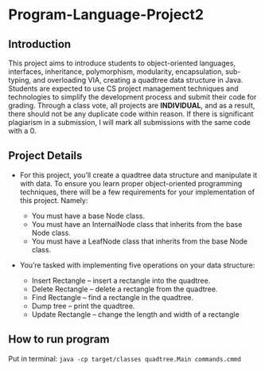 # Program-Language-Project2


## Introduction
This project aims to introduce students to object-oriented languages, interfaces, inheritance, polymorphism, modularity, encapsulation, sub-typing, and overloading VIA, creating a quadtree data structure in Java. Students are expected to use CS project management techniques and technologies to simplify the development process and submit their code for grading. Through a class vote, all projects are **INDIVIDUAL**, and as a result, there should not be any duplicate code within reason. If there is significant plagiarism in a submission, I will mark all submissions with the same code with a 0.

## Project Details
- For this project, you’ll create a quadtree data structure and manipulate it with data. To ensure you learn proper object-oriented programming techniques, there will be a few requirements for your implementation of this project. Namely:

    - You must have a base Node class.<br>
    - You must have an InternalNode class that inherits from the base Node class.<br>
    - You must have a LeafNode class that inherits from the base Node class.<br>

- You’re tasked with implementing five operations on your data structure:<br>
    - Insert Rectangle – insert a rectangle into the quadtree.<br>
    - Delete Rectangle – delete a rectangle from the quadtree.<br>
    - Find Rectangle – find a rectangle in the quadtree.<br>
    - Dump tree – print the quadtree.<br>
    - Update Rectangle – change the length and width of a rectangle

## How to run program
Put in terminal:
``java -cp target/classes quadtree.Main commands.cmmd``